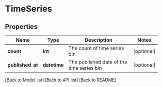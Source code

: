 # TimeSeries

## Properties
Name | Type | Description | Notes
------------ | ------------- | ------------- | -------------
**count** | **int** | The count of time series bin | [optional] 
**published_at** | **datetime** | The published date of the time series bin | [optional] 

[[Back to Model list]](../README.md#documentation-for-models) [[Back to API list]](../README.md#documentation-for-api-endpoints) [[Back to README]](../README.md)


